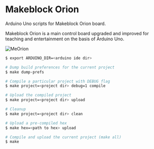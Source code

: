 # Makeblock Orion
Arduino Uno scripts for Makeblock Orion board.

Makeblock Orion is a main control board upgraded and improved for teaching and entertainment on the basis of Arduino Uno.

<img alt="MeOrion" src="http://learn.makeblock.com/cn/wp-content/uploads/2016/01/start_0s.jpg" />

```sh
$ export ARDUINO_DIR=<arduino ide dir>

# Dump build preferences for the current project
$ make dump-prefs

# Compile a particular project with DEBUG flag
$ make project=<project dir> debug=1 compile

# Upload the compiled project
$ make project=<project dir> upload

# Cleanup
$ make project=<project dir> clean

# Upload a pre-compiled hex
$ make hex=<path to hex> upload

# Compile and upload the current project (make all)
$ make
```
